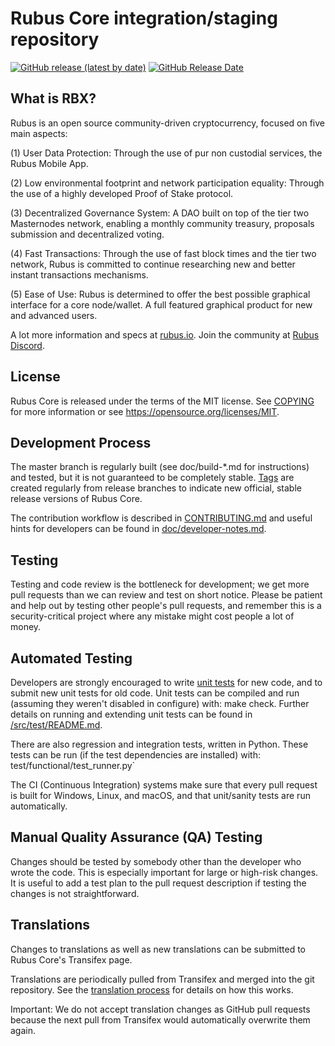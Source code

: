 Rubus Core integration/staging repository
=====================================

[![GitHub release (latest by date)](https://img.shields.io/github/v/release/flitsnode/Rubus-core?color=%23365ace&cacheSeconds=3600)](https://github.com/flitsnode/Rubus-core/releases)
[![GitHub Release Date](https://img.shields.io/github/release-date/flitsnode/Rubus-core?color=%23365ace&cacheSeconds=3600)](https://github.com/flitsnode/Rubus-core/releases)

## What is RBX?

Rubus is an open source community-driven cryptocurrency, focused on five main aspects:

(1) User Data Protection: Through the use of pur non custodial services, the Rubus Mobile App.

(2) Low environmental footprint and network participation equality: Through the use of a highly developed Proof of Stake protocol.

(3) Decentralized Governance System: A DAO built on top of the tier two Masternodes network, enabling a monthly community treasury, proposals submission and decentralized voting.

(4) Fast Transactions: Through the use of fast block times and the tier two network, Rubus is committed to continue researching new and better instant transactions mechanisms.

(5) Ease of Use: Rubus is determined to offer the best possible graphical interface for a core node/wallet. A full featured graphical product for new and advanced users.

A lot more information and specs at [rubus.io](https://www.rubus.io/). Join the community at [Rubus Discord](https://discordapp.com/invite/jzqVsJd).

## License
Rubus Core is released under the terms of the MIT license. See [COPYING](https://github.com/flitsnode/Rubus-core/blob/master/COPYING) for more information or see https://opensource.org/licenses/MIT.

## Development Process

The master branch is regularly built (see doc/build-*.md for instructions) and tested, but it is not guaranteed to be completely stable. [Tags](https://github.com/flitsnode/Rubus-core/tags) are created regularly from release branches to indicate new official, stable release versions of Rubus Core.

The contribution workflow is described in [CONTRIBUTING.md](https://github.com/flitsnode/Rubus-core/blob/master/CONTRIBUTING.md) and useful hints for developers can be found in [doc/developer-notes.md](https://github.com/flitsnode/Rubus-core/blob/master/doc/developer-notes.md).

## Testing

Testing and code review is the bottleneck for development; we get more pull requests than we can review and test on short notice. Please be patient and help out by testing other people's pull requests, and remember this is a security-critical project where any mistake might cost people a lot of money.

## Automated Testing

Developers are strongly encouraged to write [unit tests](https://github.com/flitsnode/Rubus-core/blob/master/src/test/README.md) for new code, and to submit new unit tests for old code. Unit tests can be compiled and run (assuming they weren't disabled in configure) with: make check. Further details on running and extending unit tests can be found in [/src/test/README.md](https://github.com/flitsnode/Rubus-core/blob/master/src/test/README.md).

There are also regression and integration tests, written in Python. These tests can be run (if the test dependencies are installed) with: test/functional/test_runner.py`

The CI (Continuous Integration) systems make sure that every pull request is built for Windows, Linux, and macOS, and that unit/sanity tests are run automatically.

## Manual Quality Assurance (QA) Testing

Changes should be tested by somebody other than the developer who wrote the code. This is especially important for large or high-risk changes. It is useful to add a test plan to the pull request description if testing the changes is not straightforward.

## Translations

Changes to translations as well as new translations can be submitted to Rubus Core's Transifex page.

Translations are periodically pulled from Transifex and merged into the git repository. See the [translation process](https://github.com/flitsnode/Rubus-core/blob/master/doc/translation_process.md) for details on how this works.

Important: We do not accept translation changes as GitHub pull requests because the next pull from Transifex would automatically overwrite them again.
